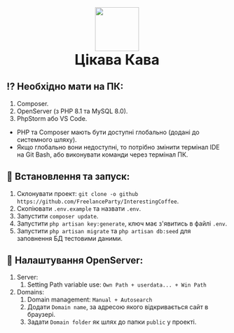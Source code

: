 <div align="center" id="readme-top">
   <img src="https://seeklogo.com/images/C/coffee-time-logo-187E7F85DE-seeklogo.com.png" width="100" height="100"> 
   <div style="font-size: 32px; font-weight: bold;">Цікава Кава</div>
</div>

## :interrobang: Необхідно мати на ПК:

1. Composer.
2. OpenServer (з PHP 8.1 та MySQL 8.0).
3. PhpStorm або VS Code.
- PHP та Composer мають бути доступні глобально (додані до системного шляху).
- Якщо глобально вони недоступні, то потрібно змінити термінал IDE на Git Bash, або виконувати команди через термінал ПК.

## :wrench: Встановлення та запуск:

1. Склонувати проект: `git clone -o github https://github.com/FreelanceParty/InterestingCoffee`.
2. Скопіювати `.env.example` та назвати `.env`.
3. Запустити `composer update`.
4. Запустити `php artisan key:generate`, ключ має з'явитись в файлі `.env`.
5. Запустити `php artisan migrate` та `php artisan db:seed` для заповнення БД тестовими даними.

## :wrench: Налаштування OpenServer:
1. Server:
   1. Setting Path variable use: `Own Path + userdata... + Win Path`
2. Domains: 
   1. Domain management: `Manual + Autosearch`
   2. Додати `Domain name`, за адресою якого відкривається сайт в браузері.
   3. Задати `Domain folder` як шлях до папки `public` у проекті.